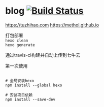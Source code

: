 # blog  [![Build Status](https://travis-ci.org/Methol/methol.github.io.svg?branch=write)](https://travis-ci.org/Methol/methol.github.io)
https://tuzhihao.com
https://methol.github.io





打包部署  
`hexo clean`  
`hexo generate`  

通过travis-ci构建并自动上传到七牛云

第一次使用  
```

# 全局安装hexo
npm install --global hexo

# 安装项目依赖
npm install --save-dev

```

